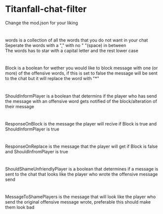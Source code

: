 # Titanfall-chat-filter

Change the mod.json for your liking
#
words is a collection of all the words that you do not want in your chat <br />
Seperate the words with a "," with no " "(space) in between <br />
The words has to star with a capital letter and the rest lower case <br />
#
Block is a boolean for wether you would like to block message with one (or more) of the offensive words, if this is set to false the message will be sent to the chat but it will replace the word with "*" <br />
#
ShouldInformPlayer is a boolean that determins if the player who has send the message with an offensive word gets notified of the block/alteration of their message <br />
#
ResponseOnBlock is the message the player will recive if Block is true and ShouldInformPlayer is true <br />
#
ResponseOnReplace is the message that the player will get if Block is false and ShouldInfromPlayer is true <br />
#
ShouldShameUnfriendlyPlayer is a boolean that determines if a message is sent to the chat that looks like the player who wrote the offensive message send <br />
#
MessageToShamePlayers is the message that will look like the player who send the original offensive message wrote, preferable this should make them look bad <br />

